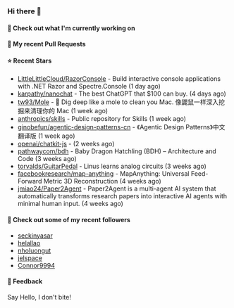 ### Hi there 👋

#### 👷 Check out what I'm currently working on

#### 🔨 My recent Pull Requests


#### ⭐ Recent Stars

- [LittleLittleCloud/RazorConsole](https://github.com/LittleLittleCloud/RazorConsole) - Build interactive console applications with .NET Razor and Spectre.Console (1 day ago)
- [karpathy/nanochat](https://github.com/karpathy/nanochat) - The best ChatGPT that $100 can buy. (4 days ago)
- [tw93/Mole](https://github.com/tw93/Mole) - 🐹 Dig deep like a mole to clean you Mac. 像鼹鼠一样深入挖掘来清理你的 Mac (1 week ago)
- [anthropics/skills](https://github.com/anthropics/skills) - Public repository for Skills (1 week ago)
- [ginobefun/agentic-design-patterns-cn](https://github.com/ginobefun/agentic-design-patterns-cn) - 《Agentic Design Patterns》中文翻译版 (1 week ago)
- [openai/chatkit-js](https://github.com/openai/chatkit-js) -  (2 weeks ago)
- [pathwaycom/bdh](https://github.com/pathwaycom/bdh) - Baby Dragon Hatchling (BDH) – Architecture and Code (3 weeks ago)
- [torvalds/GuitarPedal](https://github.com/torvalds/GuitarPedal) - Linus learns analog circuits (3 weeks ago)
- [facebookresearch/map-anything](https://github.com/facebookresearch/map-anything) - MapAnything: Universal Feed-Forward Metric 3D Reconstruction (4 weeks ago)
- [jmiao24/Paper2Agent](https://github.com/jmiao24/Paper2Agent) - Paper2Agent is a multi-agent AI system that automatically transforms research papers into interactive AI agents with minimal human input. (4 weeks ago)

#### 👯 Check out some of my recent followers

- [seckinyasar](https://github.com/seckinyasar)
- [helallao](https://github.com/helallao)
- [nholuongut](https://github.com/nholuongut)
- [jelspace](https://github.com/jelspace)
- [Connor9994](https://github.com/Connor9994)

#### 💬 Feedback

Say Hello, I don't bite!